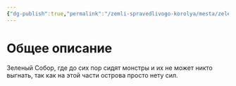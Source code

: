 ```yaml
---
{"dg-publish":true,"permalink":"/zemli-spravedlivogo-korolya/mesta/zelenyj-sobor/"}
---
```


# Общее описание
Зеленый Собор, где до сих пор сидят монстры и их не может никто выгнать, так как на этой части острова просто нету сил. 

